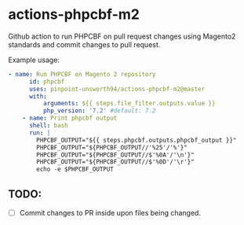 # actions-phpcbf-m2
Github action to run PHPCBF on pull request changes using Magento2 standards and commit changes to pull request.

Example usage:
```yml
- name: Run PHPCBF on Magento 2 repository
      id: phpcbf
      uses: pinpoint-unsworth94/actions-phpcbf-m2@master
      with:
          arguments: ${{ steps.file_filter.outputs.value }}
          php_version: '7.2' #default: 7.2
    - name: Print phpcbf output
      shell: bash
      run: |
        PHPCBF_OUTPUT="${{ steps.phpcbf.outputs.phpcbf_output }}"
        PHPCBF_OUTPUT="${PHPCBF_OUTPUT//'%25'/'%'}"
        PHPCBF_OUTPUT="${PHPCBF_OUTPUT//$'%0A'/'\n'}"
        PHPCBF_OUTPUT="${PHPCBF_OUTPUT//$'%0D'/'\r'}"
        echo -e $PHPCBF_OUTPUT
```

## TODO:

 - [ ] Commit changes to PR inside upon files being changed.
